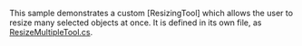 This sample demonstrates a custom [ResizingTool] which allows the user to resize many selected objects at once.
It is defined in its own file, as [ResizeMultipleTool.cs](https://github.com/NorthwoodsSoftware/GoDiagram/blob/main/Extensions/Tools/ResizeMultiple/ResizeMultipleTool.cs).